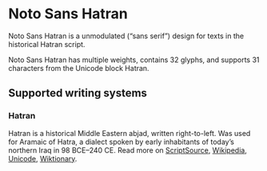 
# Noto Sans Hatran

Noto Sans Hatran is a unmodulated (“sans serif”) design for texts in the historical Hatran script. 

Noto Sans Hatran has multiple weights, contains 32 glyphs, and supports 31 characters from the Unicode block Hatran.


## Supported writing systems


### Hatran

Hatran is a historical Middle Eastern abjad, written right-to-left. Was used for Aramaic of Hatra, a dialect spoken by early inhabitants of today’s northern Iraq in 98 BCE–240 CE. Read more on [ScriptSource](https://scriptsource.org/scr/Hatr), [Wikipedia](https://en.wikipedia.org/wiki/ISO_15924:Hatr), [Unicode](https://www.unicode.org/versions/Unicode13.0.0/ch10.pdf#G34825), [Wiktionary](https://en.wiktionary.org/wiki/Category:Hatran_script).

